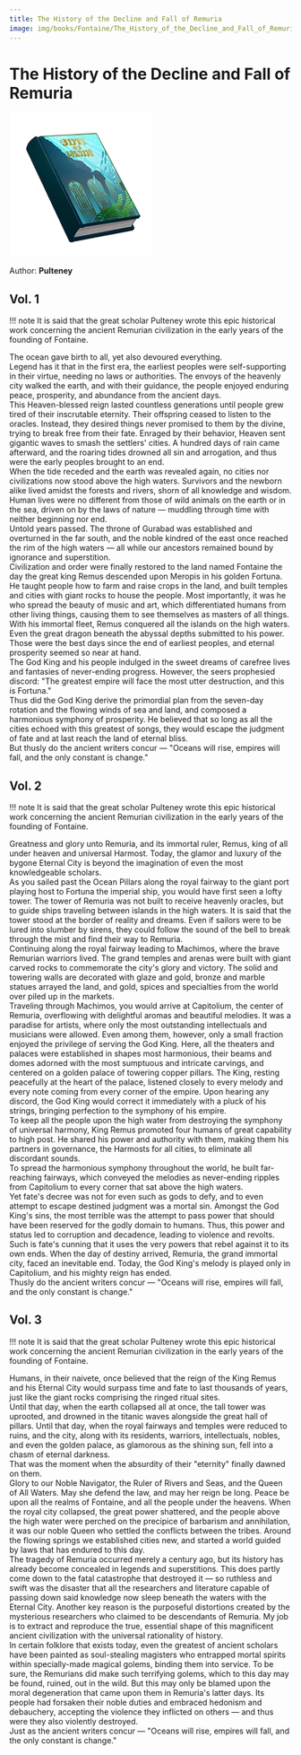 ```yaml
---
title: The History of the Decline and Fall of Remuria
image: img/books/Fontaine/The_History_of_the_Decline_and_Fall_of_Remuria.webp
---
```


# The History of the Decline and Fall of Remuria

![Book Image](../../img/books/Fontaine/The_History_of_the_Decline_and_Fall_of_Remuria.webp)

Author: **Pulteney**
  
## Vol. 1

!!! note
    It is said that the great scholar Pulteney wrote this epic historical work concerning the ancient Remurian civilization in the early years of the founding of Fontaine.
  
The ocean gave birth to all, yet also devoured everything.  
Legend has it that in the first era, the earliest peoples were self-supporting in their virtue, needing no laws or authorities. The envoys of the heavenly city walked the earth, and with their guidance, the people enjoyed enduring peace, prosperity, and abundance from the ancient days.  
This Heaven-blessed reign lasted countless generations until people grew tired of their inscrutable eternity. Their offspring ceased to listen to the oracles. Instead, they desired things never promised to them by the divine, trying to break free from their fate. Enraged by their behavior, Heaven sent gigantic waves to smash the settlers' cities. A hundred days of rain came afterward, and the roaring tides drowned all sin and arrogation, and thus were the early peoples brought to an end.  
When the tide receded and the earth was revealed again, no cities nor civilizations now stood above the high waters. Survivors and the newborn alike lived amidst the forests and rivers, shorn of all knowledge and wisdom. Human lives were no different from those of wild animals on the earth or in the sea, driven on by the laws of nature — muddling through time with neither beginning nor end.  
Untold years passed. The throne of Gurabad was established and overturned in the far south, and the noble kindred of the east once reached the rim of the high waters — all while our ancestors remained bound by ignorance and superstition.  
Civilization and order were finally restored to the land named Fontaine the day the great king Remus descended upon Meropis in his golden Fortuna. He taught people how to farm and raise crops in the land, and built temples and cities with giant rocks to house the people. Most importantly, it was he who spread the beauty of music and art, which differentiated humans from other living things, causing them to see themselves as masters of all things.  
With his immortal fleet, Remus conquered all the islands on the high waters. Even the great dragon beneath the abyssal depths submitted to his power. Those were the best days since the end of earliest peoples, and eternal prosperity seemed so near at hand.  
The God King and his people indulged in the sweet dreams of carefree lives and fantasies of never-ending progress. However, the seers prophesied discord: "The greatest empire will face the most utter destruction, and this is Fortuna."  
Thus did the God King derive the primordial plan from the seven-day rotation and the flowing winds of sea and land, and composed a harmonious symphony of prosperity. He believed that so long as all the cities echoed with this greatest of songs, they would escape the judgment of fate and at last reach the land of eternal bliss.  
But thusly do the ancient writers concur — "Oceans will rise, empires will fall, and the only constant is change."  
  
## Vol. 2

!!! note
    It is said that the great scholar Pulteney wrote this epic historical work concerning the ancient Remurian civilization in the early years of the founding of Fontaine.
  
Greatness and glory unto Remuria, and its immortal ruler, Remus, king of all under heaven and universal Harmost. Today, the glamor and luxury of the bygone Eternal City is beyond the imagination of even the most knowledgeable scholars.  
As you sailed past the Ocean Pillars along the royal fairway to the giant port playing host to Fortuna the imperial ship, you would have first seen a lofty tower. The tower of Remuria was not built to receive heavenly oracles, but to guide ships traveling between islands in the high waters. It is said that the tower stood at the border of reality and dreams. Even if sailors were to be lured into slumber by sirens, they could follow the sound of the bell to break through the mist and find their way to Remuria.  
Continuing along the royal fairway leading to Machimos, where the brave Remurian warriors lived. The grand temples and arenas were built with giant carved rocks to commemorate the city's glory and victory. The solid and towering walls are decorated with glaze and gold, bronze and marble statues arrayed the land, and gold, spices and specialties from the world over piled up in the markets.  
Traveling through Machimos, you would arrive at Capitolium, the center of Remuria, overflowing with delightful aromas and beautiful melodies. It was a paradise for artists, where only the most outstanding intellectuals and musicians were allowed. Even among them, however, only a small fraction enjoyed the privilege of serving the God King. Here, all the theaters and palaces were established in shapes most harmonious, their beams and domes adorned with the most sumptuous and intricate carvings, and centered on a golden palace of towering copper pillars. The King, resting peacefully at the heart of the palace, listened closely to every melody and every note coming from every corner of the empire. Upon hearing any discord, the God King would correct it immediately with a pluck of his strings, bringing perfection to the symphony of his empire.  
To keep all the people upon the high water from destroying the symphony of universal harmony, King Remus promoted four humans of great capability to high post. He shared his power and authority with them, making them his partners in governance, the Harmosts for all cities, to eliminate all discordant sounds.  
To spread the harmonious symphony throughout the world, he built far-reaching fairways, which conveyed the melodies as never-ending ripples from Capitolium to every corner that sat above the high waters.  
Yet fate's decree was not for even such as gods to defy, and to even attempt to escape destined judgment was a mortal sin. Amongst the God King's sins, the most terrible was the attempt to pass power that should have been reserved for the godly domain to humans. Thus, this power and status led to corruption and decadence, leading to violence and revolts.  
Such is fate's cunning that it uses the very powers that rebel against it to its own ends. When the day of destiny arrived, Remuria, the grand immortal city, faced an inevitable end. Today, the God King's melody is played only in Capitolium, and his mighty reign has ended.  
Thusly do the ancient writers concur — "Oceans will rise, empires will fall, and the only constant is change."  
  
## Vol. 3

!!! note
    It is said that the great scholar Pulteney wrote this epic historical work concerning the ancient Remurian civilization in the early years of the founding of Fontaine.
  
Humans, in their naivete, once believed that the reign of the King Remus and his Eternal City would surpass time and fate to last thousands of years, just like the giant rocks comprising the ringed ritual sites.  
Until that day, when the earth collapsed all at once, the tall tower was uprooted, and drowned in the titanic waves alongside the great hall of pillars. Until that day, when the royal fairways and temples were reduced to ruins, and the city, along with its residents, warriors, intellectuals, nobles, and even the golden palace, as glamorous as the shining sun, fell into a chasm of eternal darkness.  
That was the moment when the absurdity of their "eternity" finally dawned on them.  
Glory to our Noble Navigator, the Ruler of Rivers and Seas, and the Queen of All Waters. May she defend the law, and may her reign be long. Peace be upon all the realms of Fontaine, and all the people under the heavens. When the royal city collapsed, the great power shattered, and the people above the high water were perched on the precipice of barbarism and annihilation, it was our noble Queen who settled the conflicts between the tribes. Around the flowing springs we established cities new, and started a world guided by laws that has endured to this day.  
The tragedy of Remuria occurred merely a century ago, but its history has already become concealed in legends and superstitions. This does partly come down to the fatal catastrophe that destroyed it — so ruthless and swift was the disaster that all the researchers and literature capable of passing down said knowledge now sleep beneath the waters with the Eternal City. Another key reason is the purposeful distortions created by the mysterious researchers who claimed to be descendants of Remuria. My job is to extract and reproduce the true, essential shape of this magnificent ancient civilization with the universal rationality of history.  
In certain folklore that exists today, even the greatest of ancient scholars have been painted as soul-stealing magisters who entrapped mortal spirits within specially-made magical golems, binding them into service. To be sure, the Remurians did make such terrifying golems, which to this day may be found, ruined, out in the wild. But this may only be blamed upon the moral degeneration that came upon them in Remuria's latter days. Its people had forsaken their noble duties and embraced hedonism and debauchery, accepting the violence they inflicted on others — and thus were they also violently destroyed.  
Just as the ancient writers concur — "Oceans will rise, empires will fall, and the only constant is change."